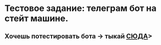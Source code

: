 <h1>Тестовое задание: телеграм бот на стейт машине.</h1>
<h2>Хочешь потестировать бота -> тыкай <a href="https://t.me/test_task_tg_bot">СЮДА</a>></h2>